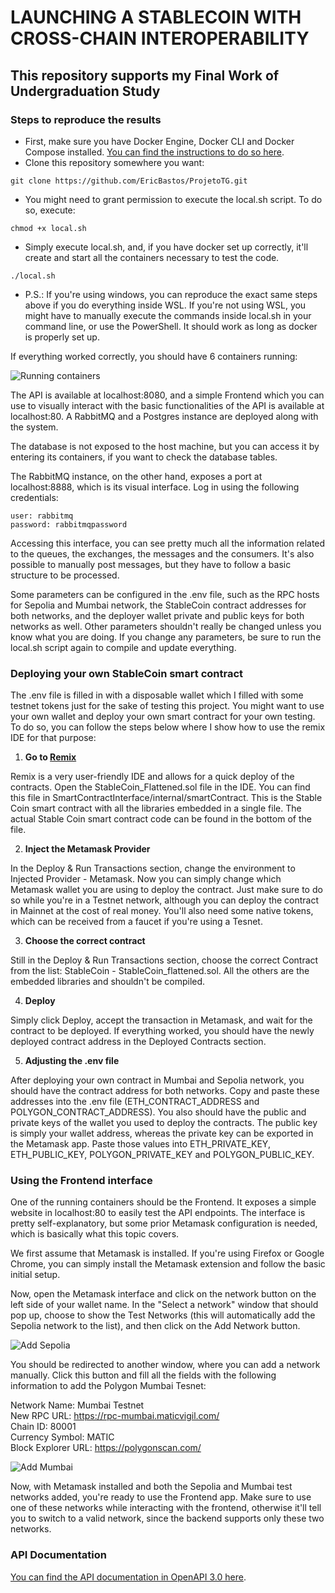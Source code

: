 # LAUNCHING A STABLECOIN WITH CROSS-CHAIN INTEROPERABILITY

## This repository supports my Final Work of Undergraduation Study

### Steps to reproduce the results

- First, make sure you have Docker Engine, Docker CLI and Docker Compose installed. 
[You can find the instructions to do so here](https://docs.docker.com/compose/install/).
- Clone this repository somewhere you want:
```
git clone https://github.com/EricBastos/ProjetoTG.git
```
- You might need to grant permission to execute the local.sh script. To do so, execute:
```
chmod +x local.sh
```
- Simply execute local.sh, and, if you have docker set up correctly, it'll create and start all the containers
necessary to test the code.
```
./local.sh
```
- P.S.: If you're using windows, you can reproduce the exact same steps above if you do everything inside WSL. 
If you're not using WSL, you might have to manually execute the commands inside local.sh in your command line, 
or use the PowerShell. It should work as long as docker is properly set up.

If everything worked correctly, you should have 6 containers running:

![Running containers](./docs/runningContainers.png "Running containers")

The API is available at localhost:8080, and a simple Frontend which you can use to visually interact with the basic
functionalities of the API is available at localhost:80. A RabbitMQ and a Postgres instance are deployed along with the system.

The database is not exposed to the host machine, but you can access it by entering its containers, if you want to check 
the database tables. 

The RabbitMQ instance, on the other hand, exposes a port at localhost:8888, which is its visual
interface. Log in using the following credentials:
```
user: rabbitmq
password: rabbitmqpassword
```

Accessing this interface, you can see pretty much all the information related to the queues, the exchanges, the messages
and the consumers. It's also possible to manually post messages, but they have to follow a basic structure to be processed.

Some parameters can be configured in the .env file, such as the RPC hosts for Sepolia and Mumbai network,
the StableCoin contract addresses for both networks, and the deployer wallet private and public keys for both networks as well.
Other parameters shouldn't really be changed unless you know what you are doing. If you change any parameters, be sure to run
the local.sh script again to compile and update everything.

### Deploying your own StableCoin smart contract

The .env file is filled in with a disposable wallet which I filled with some testnet tokens just for the sake of 
testing this project. You might want to use your own wallet and deploy your own smart contract for your own testing. 
To do so, you can follow the steps below where I show how to use the remix IDE for that purpose:

1. **Go to [Remix](https://remix.ethereum.org)**

Remix is a very user-friendly IDE and allows for a quick deploy of the contracts. Open the StableCoin_Flattened.sol file
in the IDE. You can find this file in SmartContractInterface/internal/smartContract. This is the Stable Coin smart contract
with all the libraries embedded in a single file. The actual Stable Coin smart contract code can be found in the bottom
of the file.

2. **Inject the Metamask Provider**

In the Deploy & Run Transactions section, change the environment to Injected Provider - Metamask. Now you can simply change
which Metamask wallet you are using to deploy the contract. Just make sure to do so while you're in a Testnet network,
although you can deploy the contract in Mainnet at the cost of real money. You'll also need some native tokens, which can
be received from a faucet if you're using a Tesnet.

3. **Choose the correct contract**

Still in the Deploy & Run Transactions section, choose the correct Contract from the list: StableCoin - StableCoin_flattened.sol.
All the others are the embedded libraries and shouldn't be compiled.

4. **Deploy**

Simply click Deploy, accept the transaction in Metamask, and wait for the contract to be deployed. If everything worked,
you should have the newly deployed contract address in the Deployed Contracts section.

5. **Adjusting the .env file**

After deploying your own contract in Mumbai and Sepolia network, you should have the contract address for both networks.
Copy and paste these addresses into the .env file (ETH_CONTRACT_ADDRESS and POLYGON_CONTRACT_ADDRESS). You also should
have the public and private keys of the wallet you used to deploy the contracts. The public key is simply your wallet
address, whereas the private key can be exported in the Metamask app. Paste those values into ETH_PRIVATE_KEY, ETH_PUBLIC_KEY,
POLYGON_PRIVATE_KEY and POLYGON_PUBLIC_KEY.

### Using the Frontend interface

One of the running containers should be the Frontend. It exposes a simple website in localhost:80 to easily test the API
endpoints. The interface is pretty self-explanatory, but some prior Metamask configuration is needed, which is basically
what this topic covers.

We first assume that Metamask is installed. If you're using Firefox or Google Chrome, you can simply install the Metamask
extension and follow the basic initial setup.

Now, open the Metamask interface and click on the network button on the left side of your wallet name. In the "Select a network"
window that should pop up, choose to show the Test Networks (this will automatically add the Sepolia network to the list),
and then click on the Add Network button.

![Add Sepolia](./docs/Metamask_TestNet.png "Add Sepolia")

You should be redirected to another window, where you can add a network manually. Click this button and fill all the fields
with the following information to add the Polygon Mumbai Tesnet:

Network Name: Mumbai Testnet \
New RPC URL: https://rpc-mumbai.maticvigil.com/ \
Chain ID: 80001 \
Currency Symbol: MATIC \
Block Explorer URL: https://polygonscan.com/ 

![Add Mumbai](./docs/Metamask_TestNet2.png "Add Mumbai")

Now, with Metamask installed and both the Sepolia and Mumbai test networks added, you're ready to use the Frontend app.
Make sure to use one of these networks while interacting with the frontend, otherwise it'll tell you to switch to a valid
network, since the backend supports only these two networks.

### API Documentation

[You can find the API documentation in OpenAPI 3.0 here](https://app.swaggerhub.com/apis/EricBastos/StableCoin-API/1.0.0).